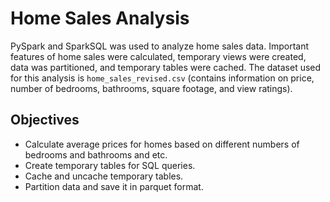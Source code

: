 # Home Sales Analysis

PySpark and SparkSQL was used to analyze home sales data. Important features of home sales were calculated, temporary views were created, data was partitioned, and temporary tables were cached.
The dataset used for this analysis is `home_sales_revised.csv` (contains information on price, number of bedrooms, bathrooms, square footage, and view ratings).

## Objectives
- Calculate average prices for homes based on different numbers of bedrooms and bathrooms and etc.
- Create temporary tables for SQL queries.
- Cache and uncache temporary tables.
- Partition data and save it in parquet format.
